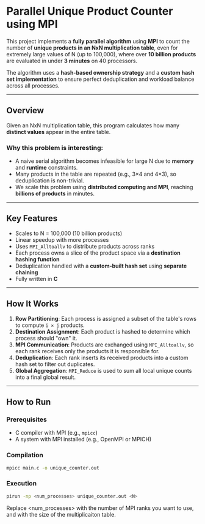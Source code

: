 
# Parallel Unique Product Counter using MPI

This project implements a **fully parallel algorithm** using **MPI** to count the number of **unique products in an NxN multiplication table**, even for extremely large values of N (up to 100,000), where over **10 billion products** are evaluated in under **3 minutes** on 40 processors.

The algorithm uses a **hash-based ownership strategy** and a **custom hash set implementation** to ensure perfect deduplication and workload balance across all processes.

---

## Overview

Given an NxN multiplication table, this program calculates how many **distinct values** appear in the entire table.

### Why this problem is interesting:

- A naive serial algorithm becomes infeasible for large N due to **memory** and **runtime** constraints.
- Many products in the table are repeated (e.g., 3×4 and 4×3), so deduplication is non-trivial.
- We scale this problem using **distributed computing and MPI**, reaching **billions of products** in minutes.

---

## Key Features

- Scales to N = 100,000 (10 billion products)
- Linear speedup with more processes
- Uses `MPI_Alltoallv` to distribute products across ranks
- Each process owns a slice of the product space via a **destination hashing function**
- Deduplication handled with a **custom-built hash set** using **separate chaining**
- Fully written in **C**

---

## How It Works

1. **Row Partitioning**: Each process is assigned a subset of the table's rows to compute `i × j` products.
2. **Destination Assignment**: Each product is hashed to determine which process should "own" it.
3. **MPI Communication**: Products are exchanged using `MPI_Alltoallv`, so each rank receives only the products it is responsible for.
4. **Deduplication**: Each rank inserts its received products into a custom hash set to filter out duplicates.
5. **Global Aggregation**: `MPI_Reduce` is used to sum all local unique counts into a final global result.

---

## How to Run

### Prerequisites

- C compiler with MPI (e.g., `mpicc`)
- A system with MPI installed (e.g., OpenMPI or MPICH)

### Compilation

```bash
mpicc main.c -o unique_counter.out
```
### Execution


```bash
pirun -np <num_processes> unique_counter.out <N>
```

Replace <num_processes> with the number of MPI ranks you want to use, and <N> with the size of the multiplicaiton table.

##

